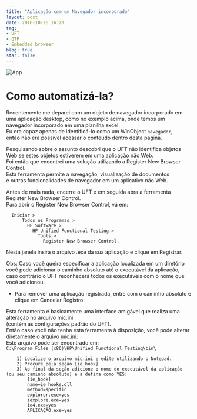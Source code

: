 ```yaml
---
title: "Aplicação com um Navegador incorporado"
layout: post
date: 2016-10-26 16:20
tag:
- UFT
- QTP
- Embedded browser
blog: true
star: false
---
```

  
![App](http://i66.tinypic.com/k0pbp.jpg)
  
  
Como automatizá-la?
===================
  
  
Recentemente me deparei com um objeto de navegador incorporado em uma aplicação desktop, como no exemplo acima, onde temos um navegador incorporado em uma planilha excel.  
Eu era capaz apenas de identificá-lo como um WinObject `navegador`,  
então não era possível acessar o conteúdo dentro desta página.  
  
Pesquisando sobre o assunto descobri que o UFT não identifica objetos Web se estes objetos estiverem em uma aplicação não Web.  
Foi então que encontrei uma solução utilizando a Register New Browser Control.  
Esta ferramenta permite a navegação, visualização de documentos  
e outras funcionalidades de navegador em um aplicativo não Web.  
  
Antes de mais nada, encerre o UFT e em seguida abra a ferramenta Register New Browser Control.  
Para abrir o Register New Browser Control, vá em:  
   
```
  Iniciar > 
      Todos os Programas > 
        HP Software > 
          HP Unified Functional Testing > 
            Tools > 
              Register New Browser Control.
```
  
Nesta janela insira o arquivo .exe da sua aplicação e clique em Registrar.  
  
Obs: Caso você queira especificar a aplicação localizada em um diretório  
você pode adicionar o caminho absoluto até o executável da aplicação,  
caso contrário o UFT reconhecerá todos os executáveis com o nome que você adicionou.
  
* Para remover uma aplicação registrada, entre com o caminho absoluto e clique em Cancelar Registro.  
  
Esta ferramenta é basicamente uma interface amigável que realiza uma alteração no arquivo mic.ini  
(contém as configurações padrão do UFT).  
Então caso você não tenha esta ferramenta à disposição, você pode alterar diretamente o arquivo mic.ini:   
Este arquivo pode ser encontrado em:  
    `C:\Program Files (x86)\HP\Unified Functional Testing\bin\`   
  
```
    1) Localize o arquivo mic.ini e edite utilizando o Notepad.  
    2) Procure pela seção [ie_hook] 
    3) Ao final da seção adicione o nome do executável da aplicação (ou seu caminho absoluto) e a defina como YES:  
        [ie_hook]  
        name=ie_hooks.dll  
        method=specific  
        explorer.exe=yes  
        iexplore.exe=yes  
        ie4.exe=yes  
        APLICAÇÃO.exe=yes  
```
